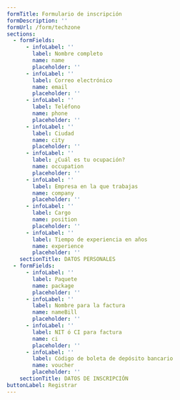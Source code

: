 ```yaml
---
formTitle: Formulario de inscripción
formDescription: ''
formUrl: /form/techzone
sections:
  - formFields:
      - infoLabel: ''
        label: Nombre completo
        name: name
        placeholder: ''
      - infoLabel: ''
        label: Correo electrónico
        name: email
        placeholder: ''
      - infoLabel: ''
        label: Teléfono
        name: phone
        placeholder: ''
      - infoLabel: ''
        label: Ciudad
        name: city
        placeholder: ''
      - infoLabel: ''
        label: ¿Cuál es tu ocupación?
        name: occupation
        placeholder: ''
      - infoLabel: ''
        label: Empresa en la que trabajas
        name: company
        placeholder: ''
      - infoLabel: ''
        label: Cargo
        name: position
        placeholder: ''
      - infoLabel: ''
        label: Tiempo de experiencia en años
        name: experience
        placeholder: ''
    sectionTitle: DATOS PERSONALES
  - formFields:
      - infoLabel: ''
        label: Paquete
        name: package
        placeholder: ''
      - infoLabel: ''
        label: Nombre para la factura
        name: nameBill
        placeholder: ''
      - infoLabel: ''
        label: NIT ó CI para factura
        name: ci
        placeholder: ''
      - infoLabel: ''
        label: Código de boleta de depósito bancario
        name: voucher
        placeholder: ''
    sectionTitle: DATOS DE INSCRIPCIÓN
buttonLabel: Registrar
---
```


